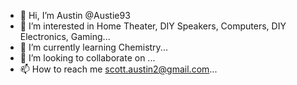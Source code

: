 - 👋 Hi, I’m Austin @Austie93
- 👀 I’m interested in Home Theater, DIY Speakers, Computers, DIY Electronics, Gaming...
- 🌱 I’m currently learning Chemistry...
- 💞️ I’m looking to collaborate on ...
- 📫 How to reach me scott.austin2@gmail.com...

<!---
Austie93/Austie93 is a ✨ special ✨ repository because its `README.md` (this file) appears on your GitHub profile.
You can click the Preview link to take a look at your changes.
--->
